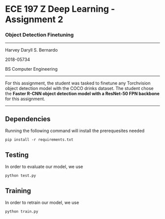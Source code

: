 # ECE 197 Z Deep Learning - Assignment 2

### Object Detection Finetuning
--------------------------------------------------------------------------------

Harvey Daryll S. Bernardo

2018-05734

BS Computer Engineering

--------------------------------------------------------------------------------

For this assignment, the student was tasked to finetune any Torchvision object detection model with the COCO drinks dataset. The student chose the **Faster R-CNN object detection model with a ResNet-50 FPN backbone** for this assignment. 

--------------------------------------------------------------------------------

## Dependencies
Running the following command will install the prerequesites needed

```
pip install -r requirements.txt
```

## Testing

In order to evaluate our model, we use 

```
python test.py
```
## Training

In order to retrain our model, we use
```
python train.py
```
